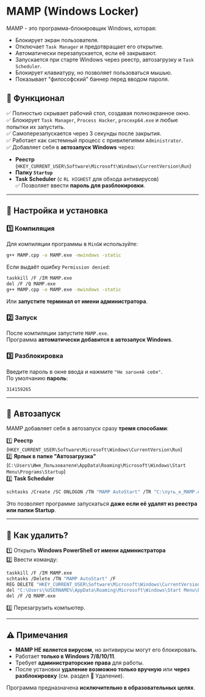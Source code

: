 # MAMP (Windows Locker)

MAMP - это программа-блокировщик Windows, которая:
- Блокирует экран пользователя.
- Отключает `Task Manager` и предотвращает его открытие.
- Автоматически перезапускается, если её закрывают.
- Запускается при старте Windows через реестр, автозагрузку и `Task Scheduler`.
- Блокирует клавиатуру, но позволяет пользоваться мышью.
- Показывает "философский" баннер перед вводом пароля.

## 📌 Функционал
✅ Полностью скрывает рабочий стол, создавая полноэкранное окно.  
✅ Блокирует `Task Manager`, `Process Hacker`, `procexp64.exe` и любые попытки их запустить.  
✅ Самоперезапускается через 3 секунды после закрытия.  
✅ Работает как системный процесс с привилегиями `Administrator`.  
✅ Добавляет себя в **автозапуск Windows** через:
  - **Реестр** (`HKEY_CURRENT_USER\Software\Microsoft\Windows\CurrentVersion\Run`)
  - **Папку `Startup`**
  - **Task Scheduler** (с `RL HIGHEST` для обхода антивирусов)  
✅ Позволяет ввести **пароль для разблокировки**.  

---

## 🔧 **Настройка и установка**
### **1️⃣ Компиляция**
Для компиляции программы в `MinGW` используйте:
```sh
g++ MAMP.cpp -o MAMP.exe -mwindows -static
```
Если выдаёт ошибку `Permission denied`:
```sh
taskkill /F /IM MAMP.exe
del /F /Q MAMP.exe
g++ MAMP.cpp -o MAMP.exe -mwindows -static
```
Или **запустите терминал от имени администратора**.

### **2️⃣ Запуск**
После компиляции запустите `MAMP.exe`.  
Программа **автоматически добавится в автозапуск Windows**.

### **3️⃣ Разблокировка**
Введите пароль в окне ввода и нажмите `"Не загоняй себя"`.  
По умолчанию **пароль**:
```
314159265
```
---

## 🔄 **Автозапуск**
MAMP добавляет себя в автозапуск сразу **тремя способами**:

1️⃣ **Реестр** (`HKEY_CURRENT_USER\Software\Microsoft\Windows\CurrentVersion\Run`)  
2️⃣ **Ярлык в папке "Автозагрузка"** (`C:\Users\Имя_Пользователя\AppData\Roaming\Microsoft\Windows\Start Menu\Programs\Startup`)  
3️⃣ **Task Scheduler**  
   ```sh
   schtasks /Create /SC ONLOGON /TN "MAMP AutoStart" /TR "C:\путь_к_MAMP.exe" /RL HIGHEST /F
   ```
   Это позволяет программе запускаться **даже если её удалят из реестра или папки Startup**.

---

## 🛑 **Как удалить?**
1️⃣ Открыть **Windows PowerShell от имени администратора**  
2️⃣ Ввести команду:
```sh
taskkill /F /IM MAMP.exe
schtasks /Delete /TN "MAMP AutoStart" /F
REG DELETE "HKEY_CURRENT_USER\Software\Microsoft\Windows\CurrentVersion\Run" /V "MAMP" /F
del "C:\Users\%USERNAME%\AppData\Roaming\Microsoft\Windows\Start Menu\Programs\Startup\MAMP.lnk"
del /F /Q MAMP.exe
```
3️⃣ Перезагрузить компьютер.

---

## ⚠ **Примечания**
- **MAMP НЕ является вирусом**, но антивирусы могут его блокировать.
- Работает **только в Windows 7/8/10/11**.
- Требует **администраторские права** для работы.
- После установки **удаление возможно только вручную** или **через разблокировку** (см. раздел 🛑 Удаление).

Программа предназначена **исключительно в образовательных целях**.